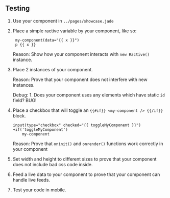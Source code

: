 ## Testing

1. Use your component in `../pages/showcase.jade`
2. Place a simple ractive variable by your component, like so:

        my-component(data="{{ x }}")
        p {{ x }}

   Reason:
       Show how your component interacts with `new Ractive()` instance.

3. Place 2 instances of your component.

   Reason:
       Prove that your component does not interfere with new instances.

   Debug:
       1. Does your component uses any elements which have static `id` field? BUG!

4. Place a checkbox that will toggle an `{{#if}} <my-component /> {{/if}}` block.

       input(type="checkbox" checked="{{ toggleMyComponent }}")
       +if('toggleMyComponent')
           my-component


    Reason:
        Prove that `oninit()` and `onrender()` functions work correctly in your
        component

5. Set width and height to different sizes to prove that your component
   does not include bad css code inside.

6. Feed a live data to your component to prove that your component can handle
   live feeds.

7. Test your code in mobile.  
